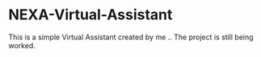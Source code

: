 # NEXA-Virtual-Assistant
This is a simple Virtual Assistant created by me ..
The project is still being worked.
